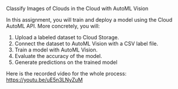 Classify Images of Clouds in the Cloud with AutoML Vision

In this assignment, you will train and deploy a model using the Cloud AutoML API. More concretely, you will:

1. Upload a labeled dataset to Cloud Storage.
2. Connect the dataset to AutoML Vision with a CSV label file.
3. Train a model with AutoML Vision.
4. Evaluate the accuracy of the model.
5. Generate predictions on the trained model

Here is the recorded video for the whole process:
https://youtu.be/uE5n3LNyZuM